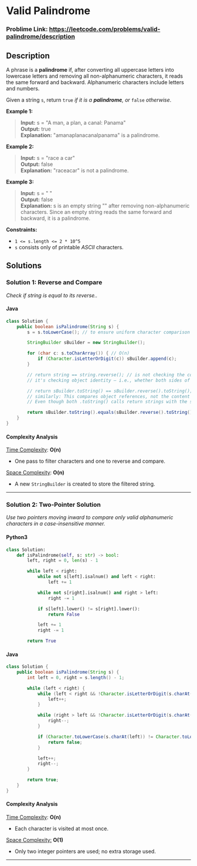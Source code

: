 # Valid Palindrome

### Problime Link: https://leetcode.com/problems/valid-palindrome/description

## Description

A phrase is a **palindrome** if, after converting all uppercase letters into lowercase letters and removing all non-alphanumeric characters, it reads the same forward and backward. Alphanumeric characters include letters and numbers.

Given a string `s`, return `true` _if it is a **palindrome**, or_ `false` _otherwise_.

**Example 1:**

> **Input:** s = "A man, a plan, a canal: Panama" <br> **Output:** true <br> **Explanation:** "amanaplanacanalpanama" is a palindrome.

**Example 2:**

> **Input:** s = "race a car" <br> **Output:** false <br> **Explanation:** "raceacar" is not a palindrome.

**Example 3:**

> **Input:** s = " " <br> **Output:** false <br> **Explanation:** s is an empty string "" after removing non-alphanumeric characters.
> Since an empty string reads the same forward and backward, it is a palindrome.

**Constraints:**

-   `1 <= s.length <= 2 * 10^5`
-   `s` consists only of printable _ASCII_ characters.

## Solutions

### Solution 1: Reverse and Compare

_Check if string is equal to its reverse.._

<!-- #### Python3

```python
class Solution:
    def twoSum(self, nums: List[int], target: int) -> List[int]:
        for first in range(len(nums) - 1):
            for second in range(first + 1, len(nums)):
                if nums[first] + nums[second] == target: return [first, second]
``` -->

#### Java

```java
class Solution {
    public boolean isPalindrome(String s) {
        s = s.toLowerCase(); // to ensure uniform character comparison | O(n)

        StringBuilder sBuilder = new StringBuilder();

        for (char c: s.toCharArray()) { // O(n)
            if (Character.isLetterOrDigit(c)) sBuilder.append(c);
        }

        // return string == string.reverse(); // is not checking the contents of the StringBuilder,
        // it's checking object identity — i.e., whether both sides of the == point to the same object in memory.

        // return sBuilder.toString() == sBuilder.reverse().toString();
        // similarly: This compares object references, not the content of the strings.
        // Even though both .toString() calls return strings with the same contents (after reversing twice), they're two different String objects, so == compares memory addresses and says false.

        return sBuilder.toString().equals(sBuilder.reverse().toString());
    }
}
```

#### Complexity Analysis

<u>Time Complexity</u>: **O(n)**

-   One pass to filter characters and one to reverse and compare.

<u>Space Complexity</u>: **O(n)**

-   A new `StringBuilder` is created to store the filtered string.

---

### Solution 2: Two-Pointer Solution

_Use two pointers moving inward to compare only valid alphanumeric characters in a case-insensitive manner._

#### Python3

```python
class Solution:
    def isPalindrome(self, s: str) -> bool:
        left, right = 0, len(s) - 1

        while left < right:
            while not s[left].isalnum() and left < right:
                left += 1

            while not s[right].isalnum() and right > left:
                right -= 1

            if s[left].lower() != s[right].lower():
                return False

            left += 1
            right -= 1

        return True

```

#### Java

```java
class Solution {
    public boolean isPalindrome(String s) {
        int left = 0, right = s.length() - 1;

        while (left < right) {
            while (left < right && !Character.isLetterOrDigit(s.charAt(left))) {
                left++;
            }

            while (right > left && !Character.isLetterOrDigit(s.charAt(right))) {
                right--;
            }

            if (Character.toLowerCase(s.charAt(left)) != Character.toLowerCase(s.charAt(right))) {
                return false;
            }

            left++;
            right--;
        }

        return true;
    }
}
```

#### Complexity Analysis

<u>Time Complexity</u>: **O(n)**

-   Each character is visited at most once.

<u>Space Complexity:</u> **O(1)**

-   Only two integer pointers are used; no extra storage used.

---
